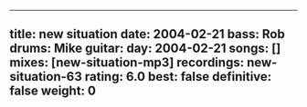 
---
title: new situation
date: 2004-02-21
bass:	Rob
drums:	Mike
guitar:	
day: 2004-02-21
songs: []
mixes: [new-situation-mp3]
recordings: new-situation-63
rating: 6.0
best: false
definitive: false
weight: 0
---
